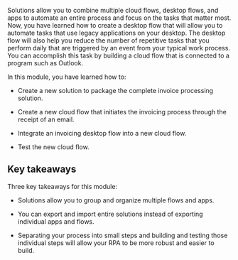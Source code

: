 Solutions allow you to combine multiple cloud flows, desktop flows, and apps to automate an entire process and focus on the tasks that matter most. Now, you have learned how to create a desktop flow that will allow you to automate tasks that use legacy applications on your desktop. The desktop flow will also help you reduce the number of repetitive tasks that you perform daily that are triggered by an event from your typical work process. You can accomplish this task by building a cloud flow that is connected to a program such as Outlook.

In this module, you have learned how to:

- Create a new solution to package the complete invoice processing solution.

- Create a new cloud flow that initiates the invoicing process through the receipt of an email.

- Integrate an invoicing desktop flow into a new cloud flow.

- Test the new cloud flow.

## Key takeaways

Three key takeaways for this module:

- Solutions allow you to group and organize multiple flows and apps.                                                                                

- You can export and import entire solutions instead of exporting individual apps and flows.                                                        

- Separating your process into small steps and building and testing those individual steps will allow your RPA to be more robust and easier to build. 
